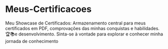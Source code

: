 # Meus-Certificacoes
Meu Showcase de Certificados: Armazenamento central para meus certificados em PDF, comprovações das minhas conquistas e habilidades. 🏆📚e desenvolvimento. Sinta-se à vontade para explorar e conhecer minha jornada de conhecimento
